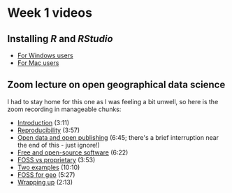 # Week 1 videos
## Installing _R_ and _RStudio_
+ [For Windows users](https://www.youtube.com/watch?v=gx7A7C_wdyE)
+ [For Mac users](https://www.youtube.com/watch?v=by5HyJX6H1I)

## Zoom lecture on open geographical data science
I had to stay home for this one as I was feeling a bit unwell, so here is the zoom recording in manageable chunks:
+ [Introduction](https://southosullivan.com/geog315/video/lecture-on-open/geog315-01-2021-1.m4v) (3:11)
+ [Reproducibility](https://southosullivan.com/geog315/video/lecture-on-open/geog315-01-2021-2.m4v) (3:57)
+ [Open data and open publishing](https://southosullivan.com/geog315/video/lecture-on-open/geog315-01-2021-3.m4v) (6:45; there's a brief interruption near the end of this - just ignore!)
+ [Free and open-source software](https://southosullivan.com/geog315/video/lecture-on-open/geog315-01-2021-4.m4v) (6:22)
+ [FOSS vs proprietary](https://southosullivan.com/geog315/video/lecture-on-open/geog315-01-2021-5.m4v) (3:53)
+ [Two examples](https://southosullivan.com/geog315/video/lecture-on-open/geog315-01-2021-6.m4v) (10:10)
+ [FOSS for geo](https://southosullivan.com/geog315/video/lecture-on-open/geog315-01-2021-7.m4v) (5:27)
+ [Wrapping up](https://southosullivan.com/geog315/video/lecture-on-open/geog315-01-2021-8.m4v) (2:13)
